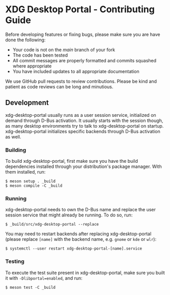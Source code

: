 # XDG Desktop Portal - Contributing Guide

Before developing features or fixing bugs, please make sure you are have done
the following:

- Your code is not on the *main* branch of your fork
- The code has been tested
- All commit messages are properly formatted and commits squashed where
  appropriate
- You have included updates to all appropriate documentation

We use GitHub pull requests to review contributions. Please be kind and patient
as code reviews can be long and minutious.

## Development

xdg-desktop-portal usually runs as a user session service, initialized on
demand through D-Bus activation. It usually starts with the session though,
as many desktop environments try to talk to xdg-desktop-portal on startup.
xdg-desktop-portal initializes specific backends through D-Bus activation
as well.

### Building

To build xdg-desktop-portal, first make sure you have the build dependencies
installed through your distribution's package manager. With them installed,
run:

```
$ meson setup . _build
$ meson compile -C _build
```

### Running

xdg-desktop-portal needs to own the D-Bus name and replace the user session
service that might already be running. To do so, run:

```
$ _build/src/xdg-desktop-portal --replace
```

You may need to restart backends after replacing xdg-desktop-portal (please
replace `[name]` with the backend name, e.g. `gnome` or `kde` or `wlr`):

```
$ systemctl --user restart xdg-desktop-portal-[name].service
```

### Testing

To execute the test suite present in xdg-desktop-portal, make sure you built it
with `-Dlibportal=enabled`, and run:

```
$ meson test -C _build
```
